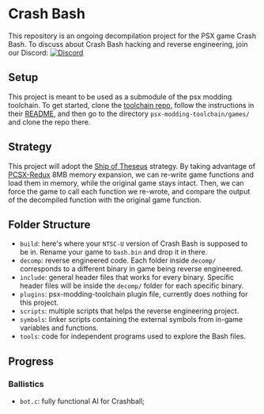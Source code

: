 # Crash Bash
This repository is an ongoing decompilation project for the PSX game Crash Bash. To discuss about Crash Bash hacking and reverse engineering, join our Discord: [![Discord](https://img.shields.io/badge/chat-Discord-blue)](https://discord.gg/WwHYE4j9V9)

## Setup
This project is meant to be used as a submodule of the psx modding toolchain. To get started, clone the [toolchain repo](https://github.com/mateusfavarin/psx-modding-toolchain), follow the instructions in their [README](https://github.com/mateusfavarin/psx-modding-toolchain/blob/main/README.md), and then go to the directory `psx-modding-toolchain/games/` and clone the repo there.

## Strategy
This project will adopt the [Ship of Theseus](https://en.wikipedia.org/wiki/Ship_of_Theseus) strategy. By taking advantage of [PCSX-Redux](https://github.com/grumpycoders/pcsx-redux/) 8MB memory expansion, we can re-write game functions and load them in memory, while the original game stays intact. Then, we can force the game to call each function we re-wrote, and compare the output of the decompiled function with the original game function.

## Folder Structure
* `build`: here's where your `NTSC-U` version of Crash Bash is supposed to be in. Rename your game to `bash.bin` and drop it in there.
* `decomp`: reverse engineered code. Each folder inside `decomp/` corresponds to a different binary in game being reverse engineered.
* `include`: general header files that works for every binary. Specific header files will be inside the `decomp/` folder for each specific binary.
* `plugins`: psx-modding-toolchain plugin file, currently does nothing for this project.
* `scripts`: multiple scripts that helps the reverse engineering project.
* `symbols`: linker scripts containing the external symbols from in-game variables and functions.
* `tools`: code for independent programs used to explore the Bash files.

## Progress
### Ballistics
* `bot.c`: fully functional AI for Crashball;
